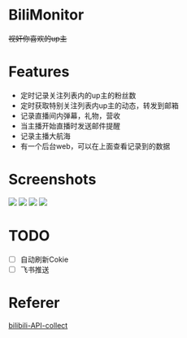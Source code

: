 # BiliMonitor
~~视奸你喜欢的up主~~
# Features
 - 定时记录关注列表内的up主的粉丝数
 - 定时获取特别关注列表内up主的动态，转发到邮箱
 - 记录直播间内弹幕，礼物，营收
 - 当主播开始直播时发送邮件提醒
 - 记录主播大航海
 - 有一个后台web，可以在上面查看记录到的数据

# Screenshots

![](https://imgbed-1254007525.cos.ap-nanjing.myqcloud.com//img/20250212231124.png)
![](https://imgbed-1254007525.cos.ap-nanjing.myqcloud.com//img/20250212231407.png)
![](https://imgbed-1254007525.cos.ap-nanjing.myqcloud.com//img/20250212231538.png)
![](https://imgbed-1254007525.cos.ap-nanjing.myqcloud.com//img/20250212235435.png)

# TODO
- [ ] 自动刷新Cokie
- [ ] 飞书推送

# Referer
[bilibili-API-collect](https://github.com/SocialSisterYi/bilibili-API-collect)